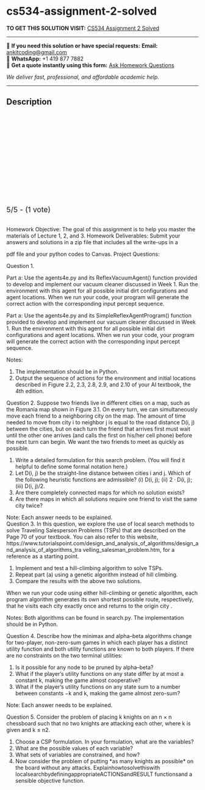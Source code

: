 # cs534-assignment-2-solved
**TO GET THIS SOLUTION VISIT:** [CS534 Assignment 2 Solved](https://www.ankitcodinghub.com/product/cs534-assignment-2-solved/)


---

📩 **If you need this solution or have special requests:** **Email:** ankitcoding@gmail.com  
📱 **WhatsApp:** +1 419 877 7882  
📄 **Get a quote instantly using this form:** [Ask Homework Questions](https://www.ankitcodinghub.com/services/ask-homework-questions/)

*We deliver fast, professional, and affordable academic help.*

---

<h2>Description</h2>



<div class="kk-star-ratings kksr-auto kksr-align-center kksr-valign-top" data-payload="{&quot;align&quot;:&quot;center&quot;,&quot;id&quot;:&quot;91257&quot;,&quot;slug&quot;:&quot;default&quot;,&quot;valign&quot;:&quot;top&quot;,&quot;ignore&quot;:&quot;&quot;,&quot;reference&quot;:&quot;auto&quot;,&quot;class&quot;:&quot;&quot;,&quot;count&quot;:&quot;1&quot;,&quot;legendonly&quot;:&quot;&quot;,&quot;readonly&quot;:&quot;&quot;,&quot;score&quot;:&quot;5&quot;,&quot;starsonly&quot;:&quot;&quot;,&quot;best&quot;:&quot;5&quot;,&quot;gap&quot;:&quot;4&quot;,&quot;greet&quot;:&quot;Rate this product&quot;,&quot;legend&quot;:&quot;5\/5 - (1 vote)&quot;,&quot;size&quot;:&quot;24&quot;,&quot;title&quot;:&quot;CS534 Assignment 2 Solved&quot;,&quot;width&quot;:&quot;138&quot;,&quot;_legend&quot;:&quot;{score}\/{best} - ({count} {votes})&quot;,&quot;font_factor&quot;:&quot;1.25&quot;}">

<div class="kksr-stars">

<div class="kksr-stars-inactive">
            <div class="kksr-star" data-star="1" style="padding-right: 4px">


<div class="kksr-icon" style="width: 24px; height: 24px;"></div>
        </div>
            <div class="kksr-star" data-star="2" style="padding-right: 4px">


<div class="kksr-icon" style="width: 24px; height: 24px;"></div>
        </div>
            <div class="kksr-star" data-star="3" style="padding-right: 4px">


<div class="kksr-icon" style="width: 24px; height: 24px;"></div>
        </div>
            <div class="kksr-star" data-star="4" style="padding-right: 4px">


<div class="kksr-icon" style="width: 24px; height: 24px;"></div>
        </div>
            <div class="kksr-star" data-star="5" style="padding-right: 4px">


<div class="kksr-icon" style="width: 24px; height: 24px;"></div>
        </div>
    </div>

<div class="kksr-stars-active" style="width: 138px;">
            <div class="kksr-star" style="padding-right: 4px">


<div class="kksr-icon" style="width: 24px; height: 24px;"></div>
        </div>
            <div class="kksr-star" style="padding-right: 4px">


<div class="kksr-icon" style="width: 24px; height: 24px;"></div>
        </div>
            <div class="kksr-star" style="padding-right: 4px">


<div class="kksr-icon" style="width: 24px; height: 24px;"></div>
        </div>
            <div class="kksr-star" style="padding-right: 4px">


<div class="kksr-icon" style="width: 24px; height: 24px;"></div>
        </div>
            <div class="kksr-star" style="padding-right: 4px">


<div class="kksr-icon" style="width: 24px; height: 24px;"></div>
        </div>
    </div>
</div>


<div class="kksr-legend" style="font-size: 19.2px;">
            5/5 - (1 vote)    </div>
    </div>
<div class="page" title="Page 1">
<div class="layoutArea">
<div class="column">
&nbsp;

Homework Objective: The goal of this assignment is to help you master the materials of Lecture 1, 2, and 3. Homework Deliverables: Submit your answers and solutions in a zip file that includes all the write-ups in a

pdf file and your python codes to Canvas. Project Questions:

Question 1.

Part a: Use the agents4e.py and its ReflexVacuumAgent() function provided to develop and implement our vacuum cleaner discussed in Week 1. Run the environment with this agent for all possible initial dirt configurations and agent locations. When we run your code, your program will generate the correct action with the corresponding input percept sequence.

Part a: Use the agents4e.py and its SimpleReflexAgentProgram() function provided to develop and implement our vacuum cleaner discussed in Week 1. Run the environment with this agent for all possible initial dirt configurations and agent locations. When we run your code, your program will generate the correct action with the corresponding input percept sequence.

Notes:

<ol>
<li>The implementation should be in Python.</li>
<li>Output the sequence of actions for the environment and initial locations described in Figure 2.2, 2.3, 2.8,
2.9, and 2.10 of your AI textbook, the 4th edition.
</li>
</ol>
Question 2. Suppose two friends live in different cities on a map, such as the Romania map shown in Figure 3.1. On every turn, we can simultaneously move each friend to a neighboring city on the map. The amount of time needed to move from city i to neighbor j is equal to the road distance D(i, j) between the cities, but on each turn the friend that arrives first must wait until the other one arrives (and calls the first on his/her cell phone) before the next turn can begin. We want the two friends to meet as quickly as possible.

<ol>
<li>Write a detailed formulation for this search problem. (You will find it helpful to define some formal notation here.)</li>
<li>Let D(i, j) be the straight-line distance between cities i and j. Which of the following heuristic functions are admissible? (i) D(i, j); (ii) 2 · D(i, j); (iii) D(i, j)/2.</li>
<li>Are there completely connected maps for which no solution exists?</li>
<li>Are there maps in which all solutions require one friend to visit the same city twice?</li>
</ol>
Note: Each answer needs to be explained.

</div>
</div>
</div>
<div class="page" title="Page 2">
<div class="layoutArea">
<div class="column">
Question 3. In this question, we explore the use of local search methods to solve Traveling Salesperson Problems (TSPs) that are described on the Page 70 of your textbook. You can also refer to this website, https://www.tutorialspoint.com/design_and_analysis_of_algorithms/design_and_analysis_of_algorithms_tra velling_salesman_problem.htm, for a reference as a starting point.

<ol>
<li>Implement and test a hill-climbing algorithm to solve TSPs.</li>
<li>Repeat part (a) using a genetic algorithm instead of hill climbing.</li>
<li>Compare the results with the above two solutions.</li>
</ol>
When we run your code using either hill-climbing or genetic algorithm, each program algorithm generates its own shortest possible route, respectively, that he visits each city exactly once and returns to the origin city .

Notes: Both algorithms can be found in search.py. The implementation should be in Python.

Question 4. Describe how the minimax and alpha–beta algorithms change for two-player, non-zero-sum games in which each player has a distinct utility function and both utility functions are known to both players. If there are no constraints on the two terminal utilities:

<ol>
<li>Is it possible for any node to be pruned by alpha–beta?</li>
<li>What if the player’s utility functions on any state differ by at most a constant k, making the game almost
cooperative?
</li>
<li>What if the player’s utility functions on any state sum to a number between constants −k and k, making
the game almost zero-sum?
</li>
</ol>
Note: Each answer needs to be explained.

Question 5. Consider the problem of placing k knights on an n × n chessboard such that no two knights are attacking each other, where k is given and k ≤ n2.

<ol>
<li>Choose a CSP formulation. In your formulation, what are the variables?</li>
<li>What are the possible values of each variable?</li>
<li>What sets of variables are constrained, and how?</li>
<li>Now consider the problem of putting *as many knights as possible* on the board without any attacks.
Explainhowtosolvethiswith localsearchbydefiningappropriateACTIONSandRESULT functionsand a sensible objective function.
</li>
</ol>
</div>
</div>
</div>
